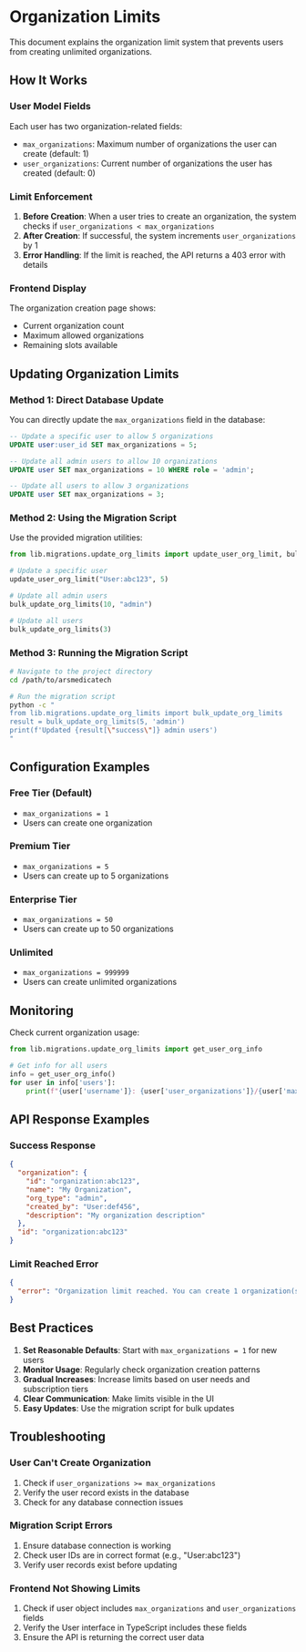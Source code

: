 # Organization Limits

This document explains the organization limit system that prevents users from creating unlimited organizations.

## How It Works

### User Model Fields

Each user has two organization-related fields:

- `max_organizations`: Maximum number of organizations the user can create (default: 1)
- `user_organizations`: Current number of organizations the user has created (default: 0)

### Limit Enforcement

1. **Before Creation**: When a user tries to create an organization, the system checks if `user_organizations < max_organizations`
2. **After Creation**: If successful, the system increments `user_organizations` by 1
3. **Error Handling**: If the limit is reached, the API returns a 403 error with details

### Frontend Display

The organization creation page shows:
- Current organization count
- Maximum allowed organizations
- Remaining slots available

## Updating Organization Limits

### Method 1: Direct Database Update

You can directly update the `max_organizations` field in the database:

```sql
-- Update a specific user to allow 5 organizations
UPDATE user:user_id SET max_organizations = 5;

-- Update all admin users to allow 10 organizations
UPDATE user SET max_organizations = 10 WHERE role = 'admin';

-- Update all users to allow 3 organizations
UPDATE user SET max_organizations = 3;
```

### Method 2: Using the Migration Script

Use the provided migration utilities:

```python
from lib.migrations.update_org_limits import update_user_org_limit, bulk_update_org_limits

# Update a specific user
update_user_org_limit("User:abc123", 5)

# Update all admin users
bulk_update_org_limits(10, "admin")

# Update all users
bulk_update_org_limits(3)
```

### Method 3: Running the Migration Script

```bash
# Navigate to the project directory
cd /path/to/arsmedicatech

# Run the migration script
python -c "
from lib.migrations.update_org_limits import bulk_update_org_limits
result = bulk_update_org_limits(5, 'admin')
print(f'Updated {result[\"success\"]} admin users')
"
```

## Configuration Examples

### Free Tier (Default)
- `max_organizations = 1`
- Users can create one organization

### Premium Tier
- `max_organizations = 5`
- Users can create up to 5 organizations

### Enterprise Tier
- `max_organizations = 50`
- Users can create up to 50 organizations

### Unlimited
- `max_organizations = 999999`
- Users can create unlimited organizations

## Monitoring

Check current organization usage:

```python
from lib.migrations.update_org_limits import get_user_org_info

# Get info for all users
info = get_user_org_info()
for user in info['users']:
    print(f"{user['username']}: {user['user_organizations']}/{user['max_organizations']} orgs")
```

## API Response Examples

### Success Response
```json
{
  "organization": {
    "id": "organization:abc123",
    "name": "My Organization",
    "org_type": "admin",
    "created_by": "User:def456",
    "description": "My organization description"
  },
  "id": "organization:abc123"
}
```

### Limit Reached Error
```json
{
  "error": "Organization limit reached. You can create 1 organization(s) and have already created 1. Remaining slots: 0"
}
```

## Best Practices

1. **Set Reasonable Defaults**: Start with `max_organizations = 1` for new users
2. **Monitor Usage**: Regularly check organization creation patterns
3. **Gradual Increases**: Increase limits based on user needs and subscription tiers
4. **Clear Communication**: Make limits visible in the UI
5. **Easy Updates**: Use the migration script for bulk updates

## Troubleshooting

### User Can't Create Organization
1. Check if `user_organizations >= max_organizations`
2. Verify the user record exists in the database
3. Check for any database connection issues

### Migration Script Errors
1. Ensure database connection is working
2. Check user IDs are in correct format (e.g., "User:abc123")
3. Verify user records exist before updating

### Frontend Not Showing Limits
1. Check if user object includes `max_organizations` and `user_organizations` fields
2. Verify the User interface in TypeScript includes these fields
3. Ensure the API is returning the correct user data 